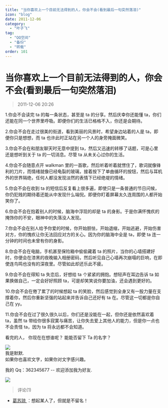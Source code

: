 ```yaml
---
title: "当你喜欢上一个目前无法得到的人，你会不会(看到最后一句突然落泪)"
icon: "blog"
date: 2011-12-06
category:
  - "叶子飞"
tag:
  - "QQ空间"
  - "备份"
  - "转载"
order: 101
---
```

# 当你喜欢上一个目前无法得到的人，你会不会(看到最后一句突然落泪)

> 2011-12-06 20:26

1.你会不会读完 ta 的每一条状态，甚至是 ta 的分享。然后庆幸你还能懂 ta，你们还能在同一个世界里呼吸。即便你们的生活已格格不入，你还是会期待。

2.你会不会在走过很美的街道，看到美丽的风景时，希望身边站着的人是 ta，即便你只是想想，而 ta 也许此时正站在另一个人的身旁掩面微笑。

3.你会不会在和朋友聊天时无意中提到 ta，然后又迅速的转移了话题，可是心里还是想听到关于 ta 的一切消息。尽管 ta 从未关心过你的生活。

4.你会不会随意点开 walkman 里的一首歌，然后听着听着就愣住了，歌词就像锋利的刀片，而情绪就像已经龟裂的玻璃，接着按下了单曲循环的按钮，然后与耳机外的世界隔绝，任何人都没发现淡然的表情下已经绝堤的情绪。

5.你会不会在收到 ta 的短信后反复看上很多遍，即使只是一条普通的节日问候，你仍犯贱的期待着还能从中发现什么端倪。即便你盯着屏幕太久连周围的人都开始笑你了。

6.你会不会在抱着别人的时候，脑海中浮现的却是 ta 的身影。于是你满怀愧疚的掩饰你的不安，眼神中的失落没人发现。

7.你会不会在别人给予你爱的时候，你开始胆怯，开始退缩，开始逃避，开始伤害对方，你的愧疚让你无法回应对方的关心。因为你的脑海中全是 ta，即使 ta 连一分钟的时间也未曾有你的身影。

8.你会不会在电脑，手机甚至保险箱中偷偷藏着 ta 的照片，当你的心墙搭建好时，你便会在漆黑的夜晚输入相册密码，然后听见自己心墙再次崩塌的巨响，在即使连鸟鸣也没有的深夜里。尽管如此却还乐此不疲。

9.你会不会在得知 ta 失恋后，好想给 ta 个紧紧的拥抱。想轻声在耳边告诉 ta 如果换做自己，一定会好好照顾 ta，可是却笑笑说你要加油，还会遇到更好的。

10.你会不会在倦了累了的时候想起 ta 的笑脸，然后感觉到全身又有一股力量在支撑着你，然后你重新坚强的站起来并告诉自己还好有 ta 在。尽管这一切都是你自己在 yy。

11.你会不会在过了很久很久以后，你们还是没能在一起，但你还是依然喜欢着 ta，虽然 ta 带给你很多寂寞与痛苦，让你失去爱上其他人的能力，但是你一点也不会责怪 ta，因为 ta 将永远都不会知道。

看完的人， 你现在在想谁呢？ 能能否留下 Ta 的名字？

[![](https://pan.4a1801.life:11443/d/public/Qzone_wyf/Blogs/images/0DC054C3)](https://pan.4a1801.life:11443/d/public/Qzone_wyf/Blogs/images/0DC054C3)  
我是默默.  
如果你也喜欢文字，如果你对文字感兴趣。

我的 Qq：362345677 -- 欢迎添加我为好友.

[![](https://pan.4a1801.life:11443/d/public/Qzone_wyf/Blogs/images/F65B2E61.webp)](https://pan.4a1801.life:11443/d/public/Qzone_wyf/Blogs/images/F65B2E61.webp)

> 评论(1)

- [葛苏琼 ](https://user.qzone.qq.com/1594217884)：想起某人了，但就是不留名！
